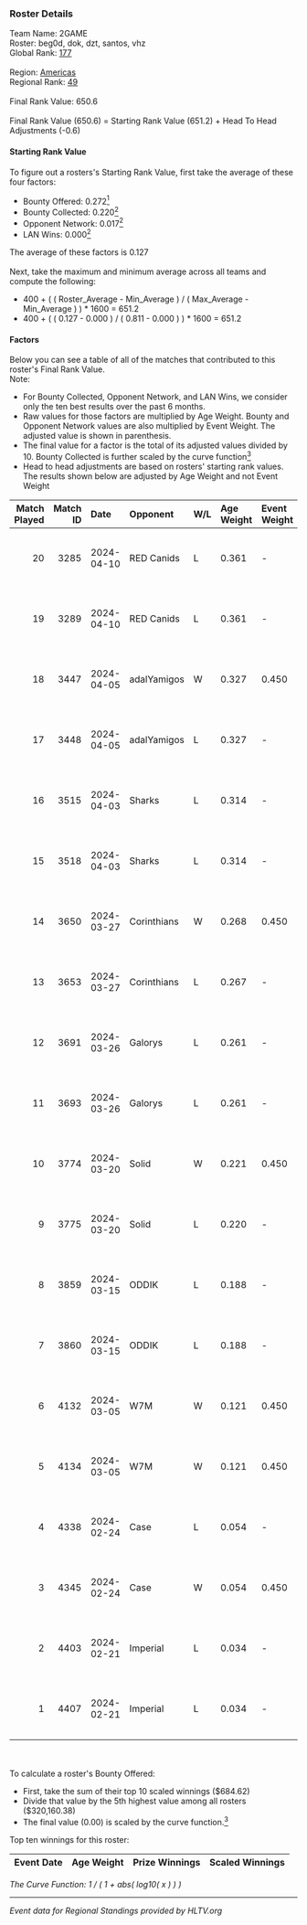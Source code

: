 ### Roster Details<br />
Team Name: 2GAME<br />
Roster: beg0d, dok, dzt, santos, vhz<br />
Global Rank: [177](../standings_global_2024_08_14.md)<br />
<br />
Region: [Americas]( ../standings_americas_2024_08_14.md)<br />
Regional Rank: [49]( ../standings_americas_2024_08_14.md)<br />
<br />
Final Rank Value:  650.6<br />
<br />
Final Rank Value (650.6) = Starting Rank Value (651.2) + Head To Head Adjustments (-0.6)<br />

#### Starting Rank Value<br />
To figure out a rosters's Starting Rank Value, first take the average of these four factors:<br />
- Bounty Offered: 0.272[<sup>1</sup>](#table2)
- Bounty Collected: 0.220[<sup>2</sup>](#table1)
- Opponent Network: 0.017[<sup>2</sup>](#table1)
- LAN Wins: 0.000[<sup>2</sup>](#table1)

The average of these factors is 0.127<br />
<br />
Next, take the maximum and minimum average across all teams and compute the following:<br />
- 400 + ( ( Roster_Average - Min_Average ) / ( Max_Average - Min_Average ) ) * 1600 = 651.2
- 400 + ( ( 0.127 - 0.000 ) / ( 0.811 - 0.000 ) ) * 1600 = 651.2


#### Factors<br />
Below you can see a table of all of the matches that contributed to this roster's Final Rank Value.<br />
Note:<br />

- For Bounty Collected, Opponent Network, and LAN Wins, we consider only the ten best results over the past 6 months.
- Raw values for those factors are multiplied by Age Weight. Bounty and Opponent Network values are also multiplied by Event Weight. The adjusted value is shown in parenthesis.
- The final value for a factor is the total of its adjusted values divided by 10. Bounty Collected is further scaled by the curve function[<sup>3</sup>](#curveFunction)
- Head to head adjustments are based on rosters' starting rank values. The results shown below are adjusted by Age Weight and not Event Weight
<span id="table1"></span><br />


| Match Played | Match ID | Date       | Opponent    | W/L | Age Weight | Event Weight | Bounty Collected | Opponent Network | LAN Wins  | H2H Adj. | Roster                       |
| -: | -: | :- | :- | :- | :- | :- | :- | :- | :- | -: | :- |
|           20 |     3285 | 2024-04-10 | RED Canids  | L   | 0.361      | -            | -                | -                | -         |    -1.08 | beg0d, dok, dzt, santos, vhz |
|           19 |     3289 | 2024-04-10 | RED Canids  | L   | 0.361      | -            | -                | -                | -         |    -1.09 | beg0d, dok, dzt, santos, vhz |
|           18 |     3447 | 2024-04-05 | adalYamigos | W   | 0.327      | 0.450        | 0.000 (0.000)    | 0.045 (0.007)    | 0 (0.000) |     4.28 | beg0d, dok, dzt, santos, vhz |
|           17 |     3448 | 2024-04-05 | adalYamigos | L   | 0.327      | -            | -                | -                | -         |    -6.15 | beg0d, dok, dzt, santos, vhz |
|           16 |     3515 | 2024-04-03 | Sharks      | L   | 0.314      | -            | -                | -                | -         |    -1.62 | beg0d, dok, dzt, santos, vhz |
|           15 |     3518 | 2024-04-03 | Sharks      | L   | 0.314      | -            | -                | -                | -         |    -1.64 | beg0d, dok, dzt, santos, vhz |
|           14 |     3650 | 2024-03-27 | Corinthians | W   | 0.268      | 0.450        | 0.006 (0.001)    | 0.125 (0.015)    | 0 (0.000) |     5.08 | beg0d, dok, dzt, santos, vhz |
|           13 |     3653 | 2024-03-27 | Corinthians | L   | 0.267      | -            | -                | -                | -         |    -3.40 | beg0d, dok, dzt, santos, vhz |
|           12 |     3691 | 2024-03-26 | Galorys     | L   | 0.261      | -            | -                | -                | -         |    -1.89 | beg0d, dok, dzt, santos, vhz |
|           11 |     3693 | 2024-03-26 | Galorys     | L   | 0.261      | -            | -                | -                | -         |    -1.92 | beg0d, dok, dzt, santos, vhz |
|           10 |     3774 | 2024-03-20 | Solid       | W   | 0.221      | 0.450        | 0.006 (0.001)    | 0.760 (0.075)    | 0 (0.000) |     5.30 | beg0d, dok, dzt, santos, vhz |
|            9 |     3775 | 2024-03-20 | Solid       | L   | 0.220      | -            | -                | -                | -         |    -1.65 | beg0d, dok, dzt, santos, vhz |
|            8 |     3859 | 2024-03-15 | ODDIK       | L   | 0.188      | -            | -                | -                | -         |    -0.64 | beg0d, dok, dzt, santos, vhz |
|            7 |     3860 | 2024-03-15 | ODDIK       | L   | 0.188      | -            | -                | -                | -         |    -0.64 | beg0d, dok, dzt, santos, vhz |
|            6 |     4132 | 2024-03-05 | W7M         | W   | 0.121      | 0.450        | 0.007 (0.000)    | 0.502 (0.027)    | 0 (0.000) |     2.71 | beg0d, dok, dzt, santos, vhz |
|            5 |     4134 | 2024-03-05 | W7M         | W   | 0.121      | 0.450        | 0.007 (0.000)    | 0.502 (0.027)    | 0 (0.000) |     2.73 | beg0d, dok, dzt, santos, vhz |
|            4 |     4338 | 2024-02-24 | Case        | L   | 0.054      | -            | -                | -                | -         |    -0.31 | beg0d, dok, dzt, santos, vhz |
|            3 |     4345 | 2024-02-24 | Case        | W   | 0.054      | 0.450        | 0.030 (0.001)    | 0.768 (0.019)    | 0 (0.000) |     1.40 | beg0d, dok, dzt, santos, vhz |
|            2 |     4403 | 2024-02-21 | Imperial    | L   | 0.034      | -            | -                | -                | -         |    -0.05 | beg0d, dok, dzt, santos, vhz |
|            1 |     4407 | 2024-02-21 | Imperial    | L   | 0.034      | -            | -                | -                | -         |    -0.05 | beg0d, dok, dzt, santos, vhz |

<br />
<span id="table2"></span><br />
To calculate a roster's Bounty Offered:<br />

- First, take the sum of their top 10 scaled winnings ($684.62)
- Divide that value by the 5th highest value among all rosters ($320,160.38)
- The final value (0.00) is scaled by the curve function.[<sup>3</sup>](#curveFunction)

Top ten winnings for this roster:<br />

| Event Date | Age Weight | Prize Winnings | Scaled Winnings |
| :- | -: | :- | :- |


<span id="curveFunction"></span>_The Curve Function: 1 / ( 1 + abs( log10( x ) ) )_<br />

---
_Event data for Regional Standings provided by HLTV.org_<br />
